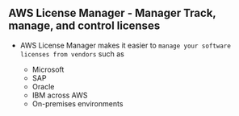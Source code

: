 ## AWS License Manager - Manager Track, manage, and control licenses

- AWS License Manager makes it easier to `manage your software licenses from vendors` such as

  - Microsoft
  - SAP
  - Oracle
  - IBM across AWS
  - On-premises environments
